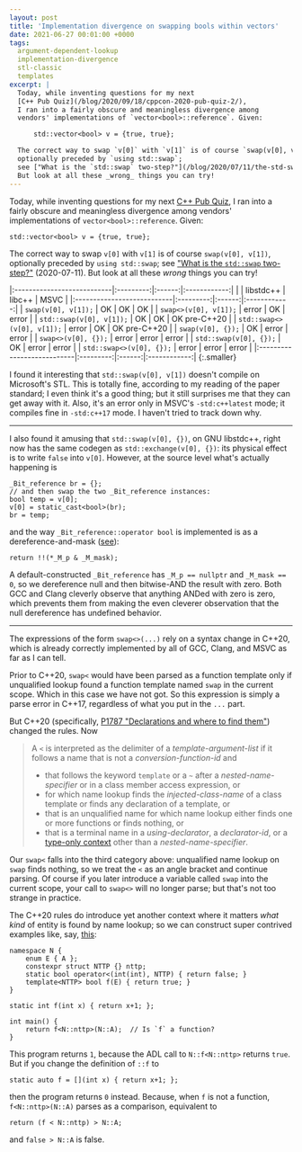 ```yaml
---
layout: post
title: 'Implementation divergence on swapping bools within vectors'
date: 2021-06-27 00:01:00 +0000
tags:
  argument-dependent-lookup
  implementation-divergence
  stl-classic
  templates
excerpt: |
  Today, while inventing questions for my next
  [C++ Pub Quiz](/blog/2020/09/18/cppcon-2020-pub-quiz-2/),
  I ran into a fairly obscure and meaningless divergence among
  vendors' implementations of `vector<bool>::reference`. Given:

      std::vector<bool> v = {true, true};

  The correct way to swap `v[0]` with `v[1]` is of course `swap(v[0], v[1])`,
  optionally preceded by `using std::swap`;
  see ["What is the `std::swap` two-step?"](/blog/2020/07/11/the-std-swap-two-step/) (2020-07-11).
  But look at all these _wrong_ things you can try!
---
```


Today, while inventing questions for my next
[C++ Pub Quiz](/blog/2020/09/18/cppcon-2020-pub-quiz-2/),
I ran into a fairly obscure and meaningless divergence among
vendors' implementations of `vector<bool>::reference`. Given:

    std::vector<bool> v = {true, true};

The correct way to swap `v[0]` with `v[1]` is of course `swap(v[0], v[1])`,
optionally preceded by `using std::swap`;
see ["What is the `std::swap` two-step?"](/blog/2020/07/11/the-std-swap-two-step/) (2020-07-11).
But look at all these _wrong_ things you can try!

|:---------------------------|:---------:|:------:|:------------:|
|                            | libstdc++ | libc++ | MSVC         |
|:---------------------------|:---------:|:------:|:------------:|
| `swap(v[0], v[1]);`        | OK        | OK     | OK           |
| `swap<>(v[0], v[1]);`      | error     | OK     | error        |
| `std::swap(v[0], v[1]);`   | OK        | OK     | OK pre-C++20 |
| `std::swap<>(v[0], v[1]);` | error     | OK     | OK pre-C++20 |
| `swap(v[0], {});`          | OK        | error  | error        |
| `swap<>(v[0], {});`        | error     | error  | error        |
| `std::swap(v[0], {});`     | OK        | error  | error        |
| `std::swap<>(v[0], {});`   | error     | error  | error        |
|:---------------------------|:---------:|:------:|:------------:|
{:.smaller}

I found it interesting that `std::swap(v[0], v[1])` doesn't
compile on Microsoft's STL. This is totally fine, according
to my reading of the paper standard; I even think it's a good thing;
but it still surprises me that they can get away with it. Also,
it's an error only in MSVC's `-std:c++latest` mode; it compiles
fine in `-std:c++17` mode. I haven't tried to track down why.

----

I also found it amusing that `std::swap(v[0], {})`, on GNU libstdc++,
right now has the same codegen as `std::exchange(v[0], {})`: its physical
effect is to write `false` into `v[0]`. However, at the source level what's
actually happening is

    _Bit_reference br = {};
    // and then swap the two _Bit_reference instances:
    bool temp = v[0];
    v[0] = static_cast<bool>(br);
    br = temp;

and the way `_Bit_reference::operator bool` is implemented is as a
dereference-and-mask ([see](https://gcc.gnu.org/onlinedocs/libstdc++/libstdc++-html-USERS-4.2/stl__bvector_8h-source.html#l00080)):

    return !!(*_M_p & _M_mask);

A default-constructed `_Bit_reference` has `_M_p == nullptr` and `_M_mask == 0`,
so we dereference null and then bitwise-AND the result with zero. Both GCC and Clang
cleverly observe that anything ANDed with zero is zero, which prevents them from
making the even cleverer observation that the null dereference has undefined behavior.

----

The expressions of the form `swap<>(...)` rely on a syntax change in C++20,
which is already correctly implemented by all of GCC, Clang, and MSVC as far as I can tell.

Prior to C++20, `swap<` would have been parsed as a function template only if
unqualified lookup found a function template named `swap` in the current scope.
Which in this case we have not got. So this expression is simply a parse error
in C++17, regardless of what you put in the `...` part.

But C++20 (specifically, [P1787 "Declarations and where to find them"](http://www.open-std.org/jtc1/sc22/wg21/docs/papers/2020/p1787r6.html))
changed the rules. Now

> A `<` is interpreted as the delimiter of a _template-argument-list_
> if it follows a name that is not a _conversion-function-id_ and
>
> - that follows the keyword `template` or a `~` after a _nested-name-specifier_ or in a class member access expression, or
> - for which name lookup finds the _injected-class-name_ of a class template or finds any declaration of a template, or
> - that is an unqualified name for which name lookup either finds one or more functions or finds nothing, or
> - that is a terminal name in a _using-declarator_, a _declarator-id_, or a [type-only context](http://www.open-std.org/jtc1/sc22/wg21/docs/papers/2018/p0634r3.html) other than a _nested-name-specifier_.

Our `swap<` falls into the third category above: unqualified name lookup on `swap` finds nothing,
so we treat the `<` as an angle bracket and continue parsing. Of course if you later introduce
a variable called `swap` into the current scope, your call to `swap<>` will no longer parse; but
that's not too strange in practice.

The C++20 rules do introduce yet another context where it matters _what kind_ of entity is found
by name lookup; so we can construct super contrived examples like, say, [this](https://godbolt.org/z/jW8377rrj):

    namespace N {
        enum E { A };
        constexpr struct NTTP {} nttp;
        static bool operator<(int(int), NTTP) { return false; }
        template<NTTP> bool f(E) { return true; }
    }

    static int f(int x) { return x+1; };

    int main() {
        return f<N::nttp>(N::A);  // Is `f` a function?
    }

This program returns `1`, because the ADL call to `N::f<N::nttp>` returns `true`.
But if you change the definition of `::f` to

    static auto f = [](int x) { return x+1; };

then the program returns `0` instead. Because, when `f` is not a function,
`f<N::nttp>(N::A)` parses as a comparison, equivalent to

    return (f < N::nttp) > N::A;

and `false > N::A` is false.

